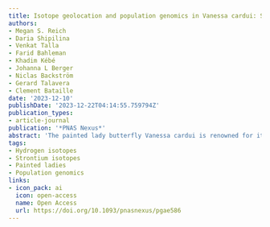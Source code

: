 ```yaml
---
title: Isotope geolocation and population genomics in Vanessa cardui: Short- and long-distance migrants are genetically undifferentiated
authors:
- Megan S. Reich
- Daria Shipilina
- Venkat Talla
- Farid Bahleman
- Khadim Kébé
- Johanna L Berger
- Niclas Backström
- Gerard Talavera
- Clement Bataille
date: '2023-12-10'
publishDate: '2023-12-22T04:14:55.759794Z'
publication_types:
- article-journal
publication: '*PNAS Nexus*'
abstract: 'The painted lady butterfly Vanessa cardui is renowned for its virtually cosmopolitan distribution and the remarkable long-distance migrations as part of its annual, multigenerational migratory cycle. In winter, V. cardui individuals inhabit breeding grounds north and south of the Sahara, suggesting distinct migratory behaviors within the species as individuals migrate southward from Europe in the autumn. However, the evolutionary and ecological factors shaping these differences in migratory behavior remain largely unexplored. Here, we performed whole-genome resequencing and analyzed the hydrogen and strontium isotopes of 40 V. cardui individuals simultaneously collected in the autumn from regions both north and south of the Sahara. Our investigation revealed two main migratory groups: (i) shortdistance migrants, journeying from temperate Europe to the circum-Mediterranean region and (ii) long-distance migrants, originating from Europe, crossing the Mediterranean Sea and Sahara, and reaching West Africa, covering up to over 4,000 km. Despite these stark differences in migration distance, a genome-wide analysis revealed that short- and long-distance migrants belong to a single intercontinental panmictic population extending from northern Europe to sub-Saharan Africa. Contrary to common biogeographic patterns, the Sahara is not a catalyst for population structuring in this species. No significant genetic differentiation or signs of adaptation and selection were observed between the two migratory phenotypes. Nonetheless, two individuals, who were early arrivals to West Africa covering longer migration distances, exhibited some genetic differentiation. The lack of genetic structure between short- and long-distance migrants suggests that migration distance in V. cardui is a plastic response to environmental conditions.'
tags:
- Hydrogen isotopes
- Strontium isotopes
- Painted ladies
- Population genomics
links:
- icon_pack: ai
  icon: open-access
  name: Open Access
  url: https://doi.org/10.1093/pnasnexus/pgae586
---
```

